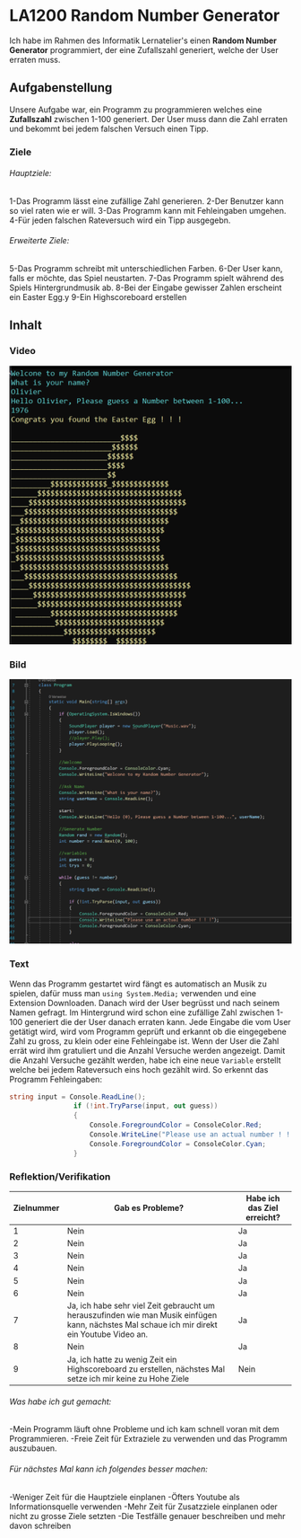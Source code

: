 # LA1200 Random Number Generator
Ich habe im Rahmen des Informatik Lernatelier's einen **Random Number Generator** programmiert, der eine Zufallszahl generiert, welche der User erraten muss.
## Aufgabenstellung
Unsere Aufgabe war, ein Programm zu programmieren welches eine **Zufallszahl** zwischen 1-100 generiert. Der User muss dann die Zahl erraten und bekommt bei jedem falschen Versuch einen Tipp.

### Ziele
###### Hauptziele:
1-Das Programm lässt eine zufällige Zahl generieren.
2-Der Benutzer kann so viel raten wie er will.
3-Das Programm kann mit Fehleingaben umgehen.
4-Für jeden falschen Rateversuch wird ein Tipp ausgegebn.

###### Erweiterte Ziele:
5-Das Programm schreibt mit unterschiedlichen Farben.
6-Der User kann, falls er möchte, das Spiel neustarten.
7-Das Programm spielt während des Spiels Hintergrundmusik ab.
8-Bei der Eingabe gewisser Zahlen erscheint ein Easter Egg.y
9-Ein Highscoreboard erstellen

## Inhalt

### Video

[![Zum Video!](https://github.com/oli-kis/oli-kis/blob/oli-kis/img/Video%20Thumbnail.png?raw=true)](https://youtu.be/rmw3Wywplo4)

### Bild

![Mein Programm!](https://github.com/oli-kis/oli-kis/blob/oli-kis/img/CodeImage.png?raw=true "CodeImage")

### Text

Wenn das Programm gestartet wird fängt es automatisch an Musik zu spielen, dafür muss man `using System.Media;` verwenden und eine Extension Downloaden. 
Danach wird der User begrüsst und nach seinem Namen gefragt. Im Hintergrund wird schon eine zufällige Zahl zwischen 1-100 generiert die der User danach erraten kann. 
Jede Eingabe die vom User getätigt wird, wird vom Programm geprüft und erkannt ob die eingegebene Zahl zu gross, zu klein oder eine Fehleingabe ist.
Wenn der User die Zahl errät wird ihm gratuliert und die Anzahl Versuche werden angezeigt. Damit die Anzahl Versuche gezählt werden, habe ich eine neue `Variable` erstellt welche bei jedem Rateversuch eins hoch gezählt wird.
So erkennt das Programm Fehleingaben:

```csharp
string input = Console.ReadLine();
                if (!int.TryParse(input, out guess))
                {
                    Console.ForegroundColor = ConsoleColor.Red;
                    Console.WriteLine("Please use an actual number ! ! !");
                    Console.ForegroundColor = ConsoleColor.Cyan;
                }
```

### Reflektion/Verifikation

| Zielnummer     | Gab es Probleme? | Habe ich das Ziel erreicht? |
| ----------- | ----------- | ------------|
| 1 | Nein       | Ja |
| 2 | Nein       | Ja |
| 3 | Nein       | Ja |
| 4 | Nein       | Ja |
| 5 | Nein       | Ja |
| 6 | Nein       | Ja |
| 7 | Ja, ich habe sehr viel Zeit gebraucht um herauszufinden wie man Musik einfügen kann, nächstes Mal schaue ich mir direkt ein Youtube Video an.        | Ja |
| 8 | Nein       | Ja |
| 9 | Ja, ich hatte zu wenig Zeit ein Highscoreboard zu erstellen, nächstes Mal setze ich mir keine zu Hohe Ziele      | Nein |

###### Was habe ich gut gemacht:
-Mein Programm läuft ohne Probleme und ich kam schnell voran mit dem Programmieren.
-Freie Zeit für Extraziele zu verwenden und das Programm auszubauen.

###### Für nächstes Mal kann ich folgendes besser machen:
-Weniger Zeit für die Hauptziele einplanen
-Öfters Youtube als Informationsquelle verwenden
-Mehr Zeit für Zusatzziele einplanen oder nicht zu grosse Ziele setzten
-Die Testfälle genauer beschreiben und mehr davon schreiben

